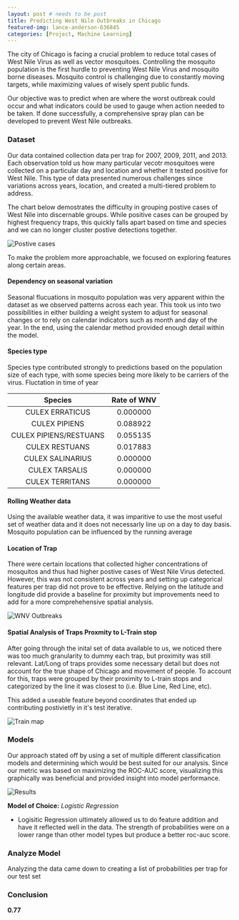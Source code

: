 ```yaml
---
layout: post # needs to be post
title: Predicting West Nile Outbreaks in Chicago
featured-img: lance-anderson-636845
categories: [Project, Machine Learning]
---
```


The city of Chicago is facing a crucial problem to reduce total cases of West Nile Virus as well as vector mosquitoes.  Controlling the mosquito population is the first hurdle to preventing West Nile Virus and mosquito borne diseases. Mosquito control is challenging due to constantly moving targets, while maximizing values of wisely spent public funds.

Our objective was to predict when are where the worst outbreak could occur and what indicators could be used to gauge when action needed to be taken. If done successfully, a comprehensive spray plan can be developed to prevent West Nile outbreaks.

### Dataset

Our data contained collection data per trap for 2007, 2009, 2011, and 2013. Each observation told us how many particular vecotr mosquitoes were collected on a particular day and location and whether it tested positive for West Nile. This type of data presented numerous challenges since variations across years, location, and  created a multi-tiered problem to address.

The chart below demostrates the difficulty in grouping postive cases of West Nile into discernable groups. While positive cases can be grouped by highest frequency traps, this quickly falls apart based on time and species and we can no longer cluster postive detections together.

![Postive cases](https://raw.githubusercontent.com/babyakja/babyakja.github.io/master/assets/img/posts/Dashboard%202.png)

To make the problem more approachable, we focused on exploring features along certain areas.

#### Dependency on seasonal variation

Seasonal flucuations in mosquito population was very apparent within the dataset as we observed patterns across each year. This took us  into two possibilities in either building a weight system to adjust for seasonal changes or to rely on calendar indicators such as month and day of the year. In the end, using the calendar method provided enough detail within the model.

#### Species type

Species type contributed strongly to predictions based on the population size of each type, with some species being more likely to be carriers of the virus. Fluctation in time of year 

|Species|Rate of WNV|
|:---:|:---:|
|CULEX ERRATICUS |	0.000000|
|CULEX PIPIENS |	0.088922|
|CULEX PIPIENS/RESTUANS |	0.055135|
|CULEX RESTUANS |	0.017883|
|CULEX SALINARIUS |	0.000000|
|CULEX TARSALIS |	0.000000|
|CULEX TERRITANS |	0.000000|


#### Rolling Weather data

Using the available weather data, it was imparitive to use the most useful set of weather data and it does not necessarly line up on a day to day basis. Mosquito population can be influenced by the running average 

#### Location of Trap

There were certain locations that collected higher concentrations of mosquitos and thus had higher postive cases of West Nile Virus detected. However, this was not consistent across years and setting up categorical features per trap did not prove to be effective. Relying on the latitude and longitude did provide a baseline for proximity but improvements need to add for a more comprehehensive spatial analysis.

![WNV Outbreaks](https://raw.githubusercontent.com/babyakja/babyakja.github.io/master/assets/img/posts/WNV%20Chicago%20Project.png)


#### Spatial Analysis of Traps Proxmity to L-Train stop

After going through the inital set of data available to us, we noticed there was too much granularity to dummy each trap, but proximity was still relevant. Lat/Long of traps provides some necessary detail but does not account for the true shape of Chicago and movement of people. To account for this, traps were grouped by their proximity to L-train stops and categorized by the line it was closest to (i.e. Blue Line, Red Line, etc).

This added a useable feature beyond coordinates that ended up contributing postivietly in it's test iterative.

![Train map](https://raw.githubusercontent.com/babyakja/babyakja.github.io/master/assets/img/posts/Train%Categories.png)


### Models

Our approach stated off by using a set of multiple different classification models and determining which would be best suited for our analysis. Since our metric was based on maximizing the ROC-AUC score, visualizing this graphically was beneficial and provided insight into model performance.

![Results](https://raw.githubusercontent.com/babyakja/babyakja.github.io/master/assets/img/posts/multiple%roc%auc.png)

__Model of Choice:__ _Logistic Regression_

- Logisitic Regression ultimately allowed us to do feature addition and have it reflected well in the data. The strength of probabilities were on a lower range than other model types but produce a better roc-auc score.

### Analyze Model

Analyzing the data came down to creating a list of probabilities per trap for our test set

### Conclusion

__0.77__ 
